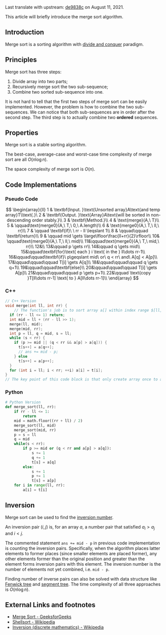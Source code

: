 Last translate with upstream: [de9838c](https://github.com/OI-wiki/OI-wiki/commit/de9838c4ea0d82161c370b86a154648e174e8910#diff-b97e8b19e438130ccaa688da85fce4bd7871d08b5e25c0d44b1a25947ec45ecb) on August 11, 2021.

This article will briefly introduce the merge sort algorithm.

## Introduction

Merge sort is a sorting algorithm with [divide and conquer](./divide-and-conquer.md) paradigm.

## Principles

Merge sort has three steps:

1. Divide array into two parts;
2. Recursively merge sort the two sub-sequence;
3. Combine two sorted sub-sequence into one.

It is not hard to tell that the first two steps of merge sort can be easily implemented. However, the problem is how to combine the two sub-sequences. We can notice that both sub-sequences are in order after the second step. The third step is to actually combine two **ordered** sequences.

## Properties

Merge sort is a stable sorting algorithm.

The best-case, average-case and worst-case time complexity of merge sort are all $O(n\log n)$.

The space complexity of merge sort is $O(n)$.

## Code Implementations

### Pseudo Code

$$
\begin{array}{ll}
1 & \textbf{Input. }\text{Unsorted array}A\text{and temp array}T\\text{.}\
2 & \textbf{Output. }\text{Array}A\text{will be sorted in non-descending order stably.}\\
3 & \textbf{Method.}\\
4 & \text{merge}(A,\ T)\\
5 & \qquad\text{merge0}(A,\ T,\ 0,\ A.length)\\
6 & \text{merge0}(A,\ T,\ ll,\ rr)\\
7 & \qquad \textbf{if}\ \ rr - ll \leqslant 1\\
8 & \qquad\qquad \textbf{return}\\
9 & \qquad mid \gets \large\lfloor\frac{ll+rr}{2}\rfloor\\
10& \qquad\text{merge0}(A,\ T,\ ll,\ mid)\\
11&\qquad\text{merge0}(A,\ T,\ mid,\ rr)\\
12&\\
13&\qquad p \gets rr\\
14&\qquad q \gets mid\\
15&\qquad\textbf{for}\text{ each } i \text{ in the } ll\dots rr-1\\
16&\qquad\qquad\textbf{if}\ p\geqslant mid\ or\ q < rr\ and\ A[q] < A[p]\\
17&\qquad\qquad\qquad T[i] \gets A[q]\\
18&\qquad\qquad\qquad q \gets q+1\\
19&\qquad\qquad\textbf{else}\\
20&\qquad\qquad\qquad T[i] \gets A[p]\\
21&\qquad\qquad\qquad p \gets p+1\\
22&\qquad \text{copy }T[ll\dots rr-1] \text{ to } A[ll\dots rr-1]\\
\end{array}
$$

### C++

```cpp
// C++ Version
void merge(int ll, int rr) {
    // The function's job is to sort array a[] within index range $[ll, rr-1]$, with array t[] storing ordered sub-sequences temporarily.
  if (rr - ll <= 1) return;
  int mid = ll + (rr - ll >> 1);
  merge(ll, mid);
  merge(mid, rr);
  int p = ll, q = mid, s = ll;
  while (s < rr) {
    if (p >= mid || (q < rr && a[p] > a[q])) {
      t[s++] = a[q++];
      // ans += mid - p;
    } else
      t[s++] = a[p++];
  }
  for (int i = ll; i < rr; ++i) a[i] = t[i];
}
// The key point of this code block is that only create array once to avoid time cost of allocating memory in every recursive call.
```

### Python

```python
# Python Version
def merge_sort(ll, rr):
    if rr - ll <= 1:
        return
    mid = math.floor((rr + ll) / 2)
    merge_sort(ll, mid)
    merge_sort(mid, rr)
    p = s = ll
    q = mid
    while(s < rr):
        if p >= mid or (q < rr and a[p] > a[q]):
            s += 1
            q += 1
            t[s] = a[q]
        else:
            s += 1
            p += 1
            t[s] = a[p]
    for i in range(ll, rr):
        a[i] = t[i]
```

## Inversion

Merge sort can be used to find the [inversion number](https://en.wikipedia.org/wiki/Inversion_(discrete_mathematics)#Inversion_number).

An inversion pair $(i,j)$ is, for an array $a$, a number pair that satisfied $a_{i} > a_{j}$ and $i < j$.

The commented statement `ans += mid - p` in previous code implementation is counting the inversion pairs. Specifically, when the algorithm places latter elements to former places (since smaller elements are placed former), any other elements former than the original position and greater than the element forms inversion pairs with this element. The inversion number is the number of elements not yet combined, i.e. `mid - p`.

Finding number of inverse pairs can also be solved with data structure like [Fenwick tree](../ds/fenwick.md) and [segment tree](../ds/seg.md). The time complexity of all three approaches is $O(n \log n)$. 

## External Links and footnotes

- [Merge Sort - GeeksforGeeks](https://www.geeksforgeeks.org/merge-sort/)
- [Shellsort - Wikipedia](https://en.wikipedia.org/wiki/Shellsort)
- [Inversion (discrete mathematics) - Wikipedia](https://en.wikipedia.org/wiki/Inversion_(discrete_mathematics))
